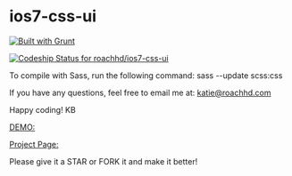 ios7-css-ui
===========

[![Built with Grunt](https://cdn.gruntjs.com/builtwith.png)](http://gruntjs.com/)

[![Codeship Status for roachhd/ios7-css-ui](https://www.codeship.io/projects/b252c8e0-400a-0132-092d-665ce443e05d/status)](https://www.codeship.io/projects/43736)


To compile with Sass, run the following command:
sass --update scss:css

If you have any questions, feel free to email me at:
katie@roachhd.com

Happy coding!
KB

[DEMO:](http://test.roachhaus.com/test/2013/ios7-css-ui/)

[Project Page:](http://roachhd.github.io/ios7-css-ui/)

Please give it a STAR or FORK it and make it better!
